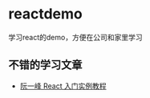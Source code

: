 # reactdemo
学习react的demo，方便在公司和家里学习

## 不错的学习文章

- [阮一峰 React 入门实例教程](https://github.com/AlanZhang001/reactdemo.git)
